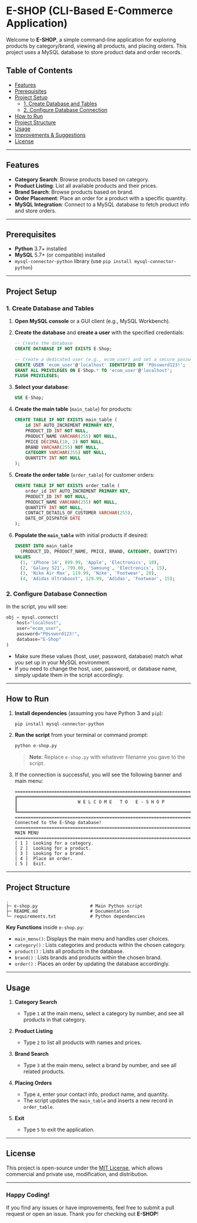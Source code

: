 
# E-SHOP (CLI-Based E-Commerce Application)

Welcome to **E-SHOP**, a simple command-line application for exploring products by category/brand, viewing all products, and placing orders. This project uses a MySQL database to store product data and order records.

## Table of Contents

- [Features](#features)  
- [Prerequisites](#prerequisites)  
- [Project Setup](#project-setup)  
  - [1. Create Database and Tables](#1-create-database-and-tables)  
  - [2. Configure Database Connection](#2-configure-database-connection)  
- [How to Run](#how-to-run)  
- [Project Structure](#project-structure)  
- [Usage](#usage)  
- [Improvements & Suggestions](#improvements--suggestions)  
- [License](#license)

---

## Features

- **Category Search**: Browse products based on category.  
- **Product Listing**: List all available products and their prices.  
- **Brand Search**: Browse products based on brand.  
- **Order Placement**: Place an order for a product with a specific quantity.  
- **MySQL Integration**: Connect to a MySQL database to fetch product info and store orders.  

---

## Prerequisites

- **Python** 3.7+ installed  
- **MySQL** 5.7+ (or compatible) installed  
- `mysql-connector-python` library (use `pip install mysql-connector-python`)  

---

## Project Setup

### 1. Create Database and Tables

1. **Open MySQL console** or a GUI client (e.g., MySQL Workbench).  
2. **Create the database** and **create a user** with the specified credentials:
   ```sql
   -- Create the database
   CREATE DATABASE IF NOT EXISTS E-Shop;

   -- Create a dedicated user (e.g., ecom_user) and set a secure password
   CREATE USER 'ecom_user'@'localhost' IDENTIFIED BY 'P@ssword123!';
   GRANT ALL PRIVILEGES ON E-Shop.* TO 'ecom_user'@'localhost';
   FLUSH PRIVILEGES;
   ```

3. **Select your database**:
   ```sql
   USE E-Shop;
   ```

4. **Create the main table** (`main_table`) for products:
   ```sql
   CREATE TABLE IF NOT EXISTS main_table (
       id INT AUTO_INCREMENT PRIMARY KEY,
       PRODUCT_ID INT NOT NULL,
       PRODUCT_NAME VARCHAR(255) NOT NULL,
       PRICE DECIMAL(10, 2) NOT NULL,
       BRAND VARCHAR(255) NOT NULL,
       CATEGORY VARCHAR(255) NOT NULL,
       QUANTITY INT NOT NULL
   );
   ```

5. **Create the order table** (`order_table`) for customer orders:
   ```sql
   CREATE TABLE IF NOT EXISTS order_table (
       order_id INT AUTO_INCREMENT PRIMARY KEY,
       PRODUCT_ID INT NOT NULL,
       PRODUCT_NAME VARCHAR(255) NOT NULL,
       QUANTITY INT NOT NULL,
       CONTACT_DETAILS_OF_CUSTOMER VARCHAR(255),
       DATE_OF_DISPATCH DATE
   );
   ```

6. **Populate the `main_table`** with initial products if desired:
   ```sql
   INSERT INTO main_table 
     (PRODUCT_ID, PRODUCT_NAME, PRICE, BRAND, CATEGORY, QUANTITY)
   VALUES
     (1, 'iPhone 14', 899.99, 'Apple', 'Electronics', 10),
     (2, 'Galaxy S21', 799.00, 'Samsung', 'Electronics', 15),
     (3, 'Nike Air Max', 119.99, 'Nike', 'Footwear', 20),
     (4, 'Adidas Ultraboost', 129.99, 'Adidas', 'Footwear', 15);
   ```

### 2. Configure Database Connection

In the script, you will see:

```python
obj = mysql.connect(
    host="localhost",
    user="ecom_user",
    password="P@ssword123!",
    database="E-Shop"
)
```

- Make sure these values (host, user, password, database) match what you set up in your MySQL environment.  
- If you need to change the host, user, password, or database name, simply update them in the script accordingly.

---

## How to Run

1. **Install dependencies** (assuming you have Python 3 and `pip`):
   ```bash
   pip install mysql-connector-python
   ```
2. **Run the script** from your terminal or command prompt:
   ```bash
   python e-shop.py
   ```
   > **Note**: Replace `e-shop.py` with whatever filename you gave to the script.

3. If the connection is successful, you will see the following banner and main menu:

   ```
   ============================================================================
   ╔═══════════════════════════════════════════════════════════════════════════╗
   ║                       W E L C O M E   T O   E - S H O P                   ║
   ╚═══════════════════════════════════════════════════════════════════════════╝
   ============================================================================
   Connected to the E-Shop database!
   ========================================================================
   MAIN MENU
   ========================================================================
   [ 1 ]  Looking for a category.
   [ 2 ]  Looking for a product.
   [ 3 ]  Looking for a brand.
   [ 4 ]  Place an order.
   [ 5 ]  Exit.
   ```

---

## Project Structure

```
.
├─ e-shop.py                    # Main Python script
├─ README.md                    # Documentation
└─ requirements.txt             # Python dependencies
```

**Key Functions** inside `e-shop.py`:
- `main_menu()`: Displays the main menu and handles user choices.  
- `category()` : Lists categories and products within the chosen category.  
- `product()`  : Lists all products in the database.  
- `brand()`    : Lists brands and products within the chosen brand.  
- `order()`    : Places an order by updating the database accordingly.  

---

## Usage

1. **Category Search**  
   - Type `1` at the main menu, select a category by number, and see all products in that category.

2. **Product Listing**  
   - Type `2` to list all products with names and prices.

3. **Brand Search**  
   - Type `3` at the main menu, select a brand by number, and see all related products.

4. **Placing Orders**  
   - Type `4`, enter your contact info, product name, and quantity.  
   - The script updates the `main_table` and inserts a new record in `order_table`.

5. **Exit**  
   - Type `5` to exit the application.

---

## License

This project is open-source under the [MIT License](LICENSE), which allows commercial and private use, modification, and distribution.

---

### Happy Coding!

If you find any issues or have improvements, feel free to submit a pull request or open an issue. Thank you for checking out **E-SHOP**!
